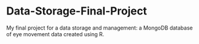 # Data-Storage-Final-Project
My final project for a data storage and management: a MongoDB database of eye movement data created using R.
